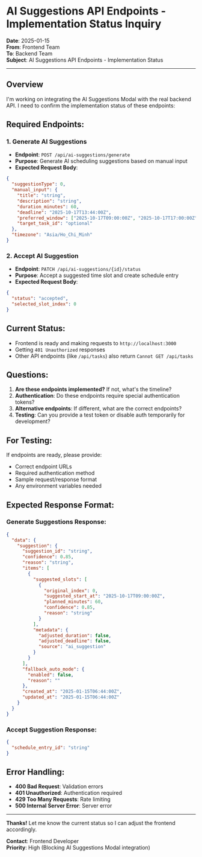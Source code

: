 # AI Suggestions API Endpoints - Implementation Status Inquiry

**Date**: 2025-01-15  
**From**: Frontend Team  
**To**: Backend Team  
**Subject**: AI Suggestions API Endpoints - Implementation Status

---

## Overview

I'm working on integrating the AI Suggestions Modal with the real backend API. I need to confirm the implementation status of these endpoints:

## Required Endpoints:

### 1. Generate AI Suggestions
- **Endpoint**: `POST /api/ai-suggestions/generate`
- **Purpose**: Generate AI scheduling suggestions based on manual input
- **Expected Request Body**:
```json
{
  "suggestionType": 0,
  "manual_input": {
    "title": "string",
    "description": "string", 
    "duration_minutes": 60,
    "deadline": "2025-10-17T13:44:00Z",
    "preferred_window": ["2025-10-17T09:00:00Z", "2025-10-17T17:00:00Z"],
    "target_task_id": "optional"
  },
  "timezone": "Asia/Ho_Chi_Minh"
}
```

### 2. Accept AI Suggestion
- **Endpoint**: `PATCH /api/ai-suggestions/{id}/status`
- **Purpose**: Accept a suggested time slot and create schedule entry
- **Expected Request Body**:
```json
{
  "status": "accepted",
  "selected_slot_index": 0
}
```

## Current Status:
- Frontend is ready and making requests to `http://localhost:3000`
- Getting `401 Unauthorized` responses
- Other API endpoints (like `/api/tasks`) also return `Cannot GET /api/tasks`

## Questions:
1. **Are these endpoints implemented?** If not, what's the timeline?
2. **Authentication**: Do these endpoints require special authentication tokens?
3. **Alternative endpoints**: If different, what are the correct endpoints?
4. **Testing**: Can you provide a test token or disable auth temporarily for development?

## For Testing:
If endpoints are ready, please provide:
- Correct endpoint URLs
- Required authentication method
- Sample request/response format
- Any environment variables needed

## Expected Response Format:

### Generate Suggestions Response:
```json
{
  "data": {
    "suggestion": {
      "suggestion_id": "string",
      "confidence": 0.85,
      "reason": "string",
      "items": [
        {
          "suggested_slots": [
            {
              "original_index": 0,
              "suggested_start_at": "2025-10-17T09:00:00Z",
              "planned_minutes": 60,
              "confidence": 0.85,
              "reason": "string"
            }
          ],
          "metadata": {
            "adjusted_duration": false,
            "adjusted_deadline": false,
            "source": "ai_suggestion"
          }
        }
      ],
      "fallback_auto_mode": {
        "enabled": false,
        "reason": ""
      },
      "created_at": "2025-01-15T06:44:00Z",
      "updated_at": "2025-01-15T06:44:00Z"
    }
  }
}
```

### Accept Suggestion Response:
```json
{
  "schedule_entry_id": "string"
}
```

## Error Handling:
- **400 Bad Request**: Validation errors
- **401 Unauthorized**: Authentication required
- **429 Too Many Requests**: Rate limiting
- **500 Internal Server Error**: Server error

---

**Thanks!** Let me know the current status so I can adjust the frontend accordingly.

**Contact**: Frontend Developer  
**Priority**: High (Blocking AI Suggestions Modal integration)



